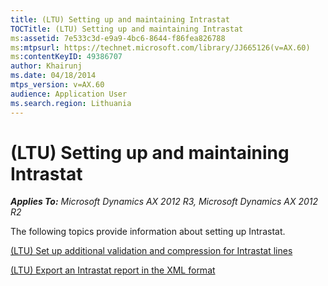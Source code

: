 ```yaml
---
title: (LTU) Setting up and maintaining Intrastat
TOCTitle: (LTU) Setting up and maintaining Intrastat
ms:assetid: 7e533c3d-e9a9-4bc6-8644-f86fea826788
ms:mtpsurl: https://technet.microsoft.com/library/JJ665126(v=AX.60)
ms:contentKeyID: 49386707
author: Khairunj
ms.date: 04/18/2014
mtps_version: v=AX.60
audience: Application User
ms.search.region: Lithuania
---
```


# (LTU) Setting up and maintaining Intrastat 


_**Applies To:** Microsoft Dynamics AX 2012 R3, Microsoft Dynamics AX 2012 R2_

The following topics provide information about setting up Intrastat.

[(LTU) Set up additional validation and compression for Intrastat lines](ltu-set-up-additional-validation-and-compression-for-intrastat-lines.md)

[(LTU) Export an Intrastat report in the XML format](ltu-export-an-intrastat-report-in-the-xml-format.md)

  


